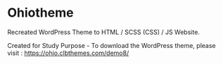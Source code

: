 # Ohiotheme
Recreated WordPress Theme to HTML / SCSS (CSS) / JS Website.

Created for Study Purpose - To download the WordPress theme, please visit : https://ohio.clbthemes.com/demo8/
